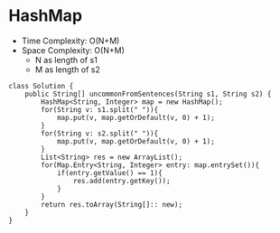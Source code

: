# HashMap
* Time Complexity: O(N+M)
* Space Complexity: O(N+M)
    * N as length of s1
    * M as length of s2
```
class Solution {
    public String[] uncommonFromSentences(String s1, String s2) {
        HashMap<String, Integer> map = new HashMap();
        for(String v: s1.split(" ")){
            map.put(v, map.getOrDefault(v, 0) + 1);
        }
        for(String v: s2.split(" ")){
            map.put(v, map.getOrDefault(v, 0) + 1);
        }
        List<String> res = new ArrayList();
        for(Map.Entry<String, Integer> entry: map.entrySet()){
            if(entry.getValue() == 1){
                res.add(entry.getKey());
            }
        }
        return res.toArray(String[]:: new);
    }
}
```